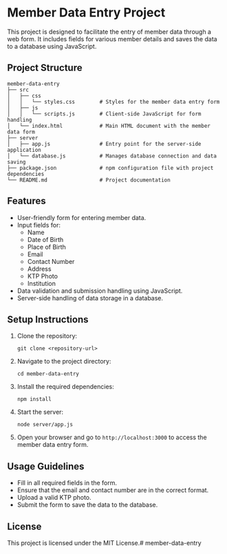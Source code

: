 # Member Data Entry Project

This project is designed to facilitate the entry of member data through a web form. It includes fields for various member details and saves the data to a database using JavaScript.

## Project Structure

```
member-data-entry
├── src
│   ├── css
│   │   └── styles.css        # Styles for the member data entry form
│   ├── js
│   │   └── scripts.js        # Client-side JavaScript for form handling
│   └── index.html            # Main HTML document with the member data form
├── server
│   ├── app.js                # Entry point for the server-side application
│   └── database.js           # Manages database connection and data saving
├── package.json              # npm configuration file with project dependencies
└── README.md                 # Project documentation
```

## Features

- User-friendly form for entering member data.
- Input fields for:
  - Name
  - Date of Birth
  - Place of Birth
  - Email
  - Contact Number
  - Address
  - KTP Photo
  - Institution
- Data validation and submission handling using JavaScript.
- Server-side handling of data storage in a database.

## Setup Instructions

1. Clone the repository:
   ```
   git clone <repository-url>
   ```

2. Navigate to the project directory:
   ```
   cd member-data-entry
   ```

3. Install the required dependencies:
   ```
   npm install
   ```

4. Start the server:
   ```
   node server/app.js
   ```

5. Open your browser and go to `http://localhost:3000` to access the member data entry form.

## Usage Guidelines

- Fill in all required fields in the form.
- Ensure that the email and contact number are in the correct format.
- Upload a valid KTP photo.
- Submit the form to save the data to the database.

## License

This project is licensed under the MIT License.# member-data-entry
